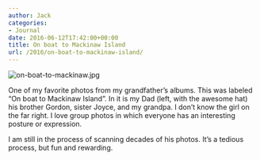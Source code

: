 ```yaml
---
author: Jack
categories:
- Journal
date: 2016-06-12T17:42:00+00:00
title: On boat to Mackinaw Island
url: /2016/on-boat-to-mackinaw-island/
---
```


<div class="figure">
  <p>
    <img src="/wp-content/uploads/2016/06/on-boat-to-mackinaw.jpg" alt="on-boat-to-mackinaw.jpg" />
  </p>
</div>

One of my favorite photos from my grandfather’s albums. This was labeled “On boat to Mackinaw Island”. In it is my Dad (left, with the awesome hat) his brother Gordon, sister Joyce, and my grandpa. I don’t know the girl on the far right. I love group photos in which everyone has an interesting posture or expression.

I am still in the process of scanning decades of his photos. It’s a tedious process, but fun and rewarding.